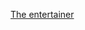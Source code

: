 
[The entertainer](https://www.youtube.com/watch?v=RCGGG9piAGY&list=PLWMNWeWX0CTbxcv_Q617AgN_rwQ1sHma7&index=1&ab_channel=LMRMAX)
